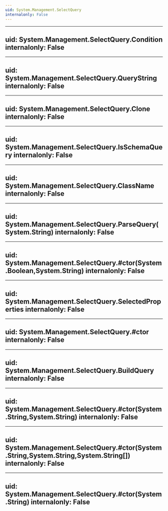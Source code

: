 ```yaml
---
uid: System.Management.SelectQuery
internalonly: False
---
```


---
uid: System.Management.SelectQuery.Condition
internalonly: False
---

---
uid: System.Management.SelectQuery.QueryString
internalonly: False
---

---
uid: System.Management.SelectQuery.Clone
internalonly: False
---

---
uid: System.Management.SelectQuery.IsSchemaQuery
internalonly: False
---

---
uid: System.Management.SelectQuery.ClassName
internalonly: False
---

---
uid: System.Management.SelectQuery.ParseQuery(System.String)
internalonly: False
---

---
uid: System.Management.SelectQuery.#ctor(System.Boolean,System.String)
internalonly: False
---

---
uid: System.Management.SelectQuery.SelectedProperties
internalonly: False
---

---
uid: System.Management.SelectQuery.#ctor
internalonly: False
---

---
uid: System.Management.SelectQuery.BuildQuery
internalonly: False
---

---
uid: System.Management.SelectQuery.#ctor(System.String,System.String)
internalonly: False
---

---
uid: System.Management.SelectQuery.#ctor(System.String,System.String,System.String[])
internalonly: False
---

---
uid: System.Management.SelectQuery.#ctor(System.String)
internalonly: False
---
